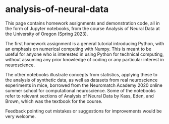 # analysis-of-neural-data
This page contains homework assignments and demonstration code, all in the form of Jupyter notebooks, from the course Analysis of Neural Data at the University of Oregon (Spring 2023). 

The first homework assignment is a general tutorial introducing Python, with an emphasis on numerical computing with Numpy. This is meant to be useful for anyone who is interested in using Python for technical computing, without assuming any prior knowledge of coding or any particular interest in neuroscience.

The other notebooks illustrate concepts from statistics, applying these to the analysis of synthetic data, as well as datasets from real neuroscience experiments in mice, borrowed from the Neuromatch Academy 2020 online summer school for computational neuroscience. Some of the notebooks refer to relevant sections of Analysis of Neural Data by Kass, Eden, and Brown, which was the textbook for the course.

Feedback pointing out mistakes or suggestions for improvements would be very welcome. 
